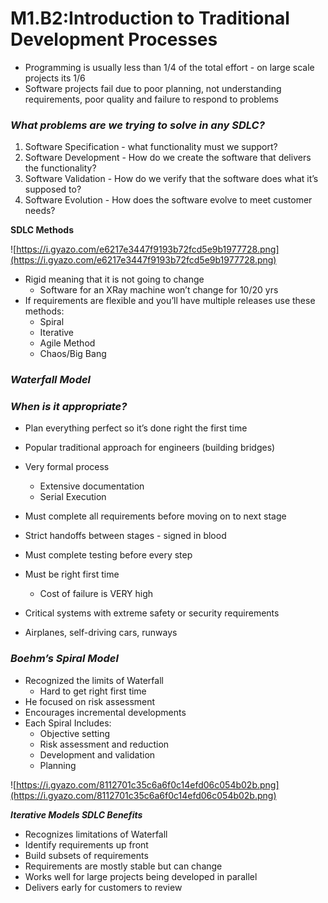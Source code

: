 # M1.B2:Introduction to Traditional Development Processes

- Programming is usually less than 1/4 of the total effort - on large scale projects its 1/6
- Software projects fail due to poor planning, not understanding requirements, poor quality and failure to respond to problems

### *What problems are we trying to solve in any SDLC?*

1. Software Specification - what functionality must we support?
2. Software Development - How do we create the software that delivers the functionality?
3. Software Validation - How do we verify that the software does what it’s supposed to?
4. Software Evolution - How does the software evolve to meet customer needs?

**SDLC Methods**

![https://i.gyazo.com/e6217e3447f9193b72fcd5e9b1977728.png](https://i.gyazo.com/e6217e3447f9193b72fcd5e9b1977728.png)

- Rigid meaning that it is not going to change
    - Software for an XRay machine won’t change for 10/20 yrs
- If requirements are flexible and you’ll have multiple releases use these methods:
    - Spiral
    - Iterative
    - Agile Method
    - Chaos/Big Bang

### *Waterfall Model*

### *When is it appropriate?*

- Plan everything perfect so it’s done right the first time
- Popular traditional approach for engineers (building bridges)
- Very formal process
    - Extensive documentation
    - Serial Execution
- Must complete all requirements before moving on to next stage
- Strict handoffs between stages - signed in blood
- Must complete testing before every step

- Must be right first time
    - Cost of failure is VERY high
- Critical systems with extreme safety or security requirements
- Airplanes, self-driving cars, runways

### *Boehm’s Spiral Model*

- Recognized the limits of Waterfall
    - Hard to get right first time
- He focused on risk assessment
- Encourages incremental developments
- Each Spiral Includes:
    - Objective setting
    - Risk assessment and reduction
    - Development and validation
    - Planning

![https://i.gyazo.com/8112701c35c6a6f0c14efd06c054b02b.png](https://i.gyazo.com/8112701c35c6a6f0c14efd06c054b02b.png)

***Iterative Models SDLC Benefits***

- Recognizes limitations of Waterfall
- Identify requirements up front
- Build subsets of requirements
- Requirements are mostly stable but can change
- Works well for large projects being developed in parallel
- Delivers early for customers to review
